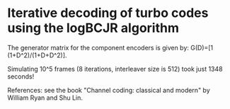 # Iterative decoding of turbo codes using the logBCJR algorithm
The generator matrix for the component encoders is given by: G(D)=[1 (1+D^2)/(1+D+D^2)].

Simulating 10^5 frames (8 iterations, interleaver size is 512) took just 1348 seconds!

References:
see the book "Channel coding: classical and modern" by William Ryan and Shu Lin.
